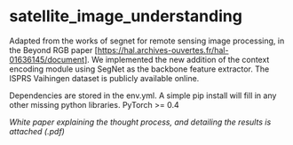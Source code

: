 # satellite_image_understanding

Adapted from the works of segnet for remote sensing image processing, in the Beyond RGB paper [https://hal.archives-ouvertes.fr/hal-01636145/document]. We implemented the new addition of the context encoding module using SegNet as the backbone feature 
extractor. The ISPRS Vaihingen dataset is publicly available online. 

Dependencies are stored in the env.yml. A simple pip install will fill in any other missing python libraries. PyTorch >= 0.4
 
*White paper explaining the thought process, and detailing the results is attached (.pdf)*
